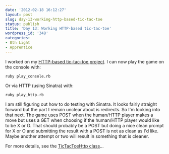 ```yaml
---
date: '2012-02-18 16:12:27'
layout: post
slug: day-13-working-http-based-tic-tac-toe
status: publish
title: 'Day 13: Working HTTP-based tic-tac-toe'
wordpress_id: '348'
categories:
- 8th Light
- Apprentice
---
```


I worked on my [HTTP-based tic-tac-toe project](https://github.com/cymen/ttt-ruby). I can now play the game on the console with:

    
    ruby play_console.rb


Or via HTTP (using Sinatra) with:

    
    ruby play_http.rb


I am still figuring out how to do testing with Sinatra. It looks fairly straight forward but the part I remain unclear about is redirects. So I'm looking into that next. The game uses POST when the human/HTTP player makes a move but uses a GET when choosing if the human/HTTP player would like to be X or O. That should probably be a POST but doing a nice clean prompt for X or O and submitting the result with a POST is not as clean as I'd like. Maybe another attempt or two will result in something that is cleaner.

For more details, see the [TicTacToeHttp class](https://github.com/cymen/ttt-ruby/blob/master/lib/tic_tac_toe_http.rb)...

